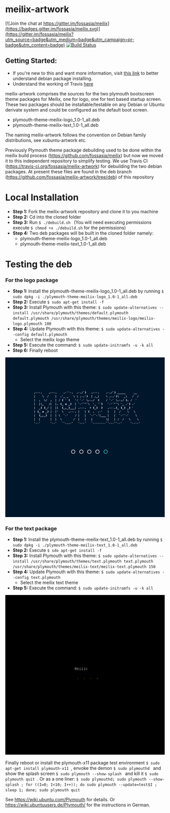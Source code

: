 # meilix-artwork

[![Join the chat at https://gitter.im/fossasia/meilix](https://badges.gitter.im/fossasia/meilix.svg)](https://gitter.im/fossasia/meilix?utm_source=badge&utm_medium=badge&utm_campaign=pr-badge&utm_content=badge) [![Build Status](https://travis-ci.org/fossasia/meilix.svg?branch=master)](https://travis-ci.org/fossasia/meilix-artwork)

## Getting Started:
- If you're new to this and want more information, visit [this link](https://wireframesketcher.com/support/install/installing-deb-package-on-ubuntu-debian.html) to better understand debian package installing. 
- Understand the working of Travis [here](https://docs.travis-ci.com/)

meilix-artwork comprises the sources for the two plymouth bootscreen theme packages for Meilix, one for logo, one for text based startup screen. These two packages should be installable/testable on any Debian or Ubuntu derivate system and could be configured as the default boot screen.
- plymouth-theme-meilix-logo_1.0-1_all.deb 
- plymouth-theme-meilix-text_1.0-1_all.deb

The naming meilix-artwork follows the convention on Debian family distributions, see xubuntu-artwork etc.

Previously Plymouth theme package debuilding used to be done within the meilix build process (https://github.com/fossasia/meilix) but now we moved it to this independent repository to simplify testing. We use Travis CI (https://travis-ci.org/fossasia/meilix-artwork) for debuilding the two debian packages. At present these files are found in the deb branch (https://github.com/fossasia/meilix-artwork/tree/deb) of this repository

# Local Installation

* **Step 1:** Fork the meilix-artwork repository and clone it to you machine
* **Step 2:** Cd into the cloned folder
* **Step 3:**  Run ```$ ./debuild.sh ``` (You will need executing permissions execute ```$ chmod +x ./debuild.sh``` for the permissions)
* **Step 4:** Two deb packages will be built in the cloned folder namely:
    - plymouth-theme-meilix-logo_1.0-1_all.deb 
    - plymouth-theme-meilix-text_1.0-1_all.deb


# Testing the deb 

### For the logo package
* **Step 1:** Install the plymouth-theme-meilix-logo_1.0-1_all.deb by running ```$ sudo dpkg -i ./plymouth-theme-meilix-logo_1.0-1_all.deb```
* **Step 2:** Execute ```$ sudo apt-get install -f```
* **Step 3:** Install Plymouth with this theme: ```$ sudo update-alternatives --install /usr/share/plymouth/themes/default.plymouth default.plymouth /usr/share/plymouth/themes/meilix-logo/meilix-logo.plymouth 100```
* **Step 4:** Update Plymouth with this theme: ```$ sudo update-alternatives --config default.plymouth``` 
    - Select the meilix logo theme
* **Step 5:** Execute the command: ```$ sudo update-initramfs -u -k all```
* **Step 6:** Finally reboot

![Logo](/docs/screenshots/logo.png)

### For the text package
* **Step 1:** Install the plymouth-theme-meilix-text_1.0-1_all.deb by running ```$ sudo dpkg -i ./plymouth-theme-meilix-text_1.0-1_all.deb```
* **Step 2:** Execute ```$ sdo apt-get install -f```
* **Step 3:** Install Plymouth with this theme: ```$ sudo update-alternatives --install /usr/share/plymouth/themes/text.plymouth text.plymouth /usr/share/plymouth/themes/meilix-text/meilix-text.plymouth 150```
* **Step 4:** Update Plymouth with this theme: ```$ sudo update-alternatives --config text.plymouth``` 
    - Select the meilix text theme
* **Step 5:** Execute the command: ```$ sudo update-initramfs -u -k all```

![Text](/docs/screenshots/text.png)


Finally reboot or install the plymouth-x11 package test environment ```$ sudo apt-get install plymouth-x11 ```, envoke the demon ```$ sudo plymouthd ``` and show the splash screen ```$ sudo plymouth --show-splash ``` and kill it ```$ sudo plymouth quit ```. Or as a one liner:
```$ sudo plymouthd; sudo plymouth --show-splash ; for ((I=0; I<10; I++)); do sudo plymouth --update=test$I ; sleep 1; done; sudo plymouth quit ```


See https://wiki.ubuntu.com/Plymouth for details. Or  https://wiki.ubuntuusers.de/Plymouth/ for the instructions in German.
